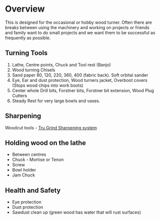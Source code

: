 # Overview

This is designed for the occasional or hobby wood turner. Often there are breaks between using the machinery and working on projects or friends and family want to do small projects and we want them to be successful as frequently as possible.

## Turning Tools

1. Lathe, Centre points, Chuck and Tool rest (Banjo)
2. Wood turning Chisels
3. Sand paper 80, 120, 220, 360, 400 (fabric back). Soft orbital sander
4. Eye, Ear and dust protection, Wood turners jacket, Overboot covers (Stops wood chips into work boots)
5. Center whole Drill bits, Forstner bits, Forstner bit extension, Wood Plug Cutters
6. Steady Rest for very large bowls and vases.

## Sharpening

Woodcut tools - [Tru Grind Sharpening system](https://www.woodcut-tools.com/store/p62/Tru-Grind_Sharpening_System.html)

## Holding wood on the lathe

* Between centres
* Chuck - Mortise or Tenon
* Screw
* Bowl holder
* Jam Chuck

## Health and Safety

* Eye protection
* Dust protection
* Sawdust clean up (green wood has water that will rust surfaces)
